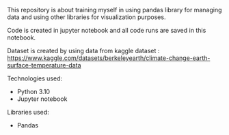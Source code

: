 This repository is about training myself in using pandas library for managing data and using other libraries for visualization purposes.

Code is created in jupyter notebook and all code runs are saved in this notebook.

Dataset is created by using data from kaggle dataset : https://www.kaggle.com/datasets/berkeleyearth/climate-change-earth-surface-temperature-data

Technologies used:
* Python 3.10
* Jupyter notebook

Libraries used:
* Pandas
